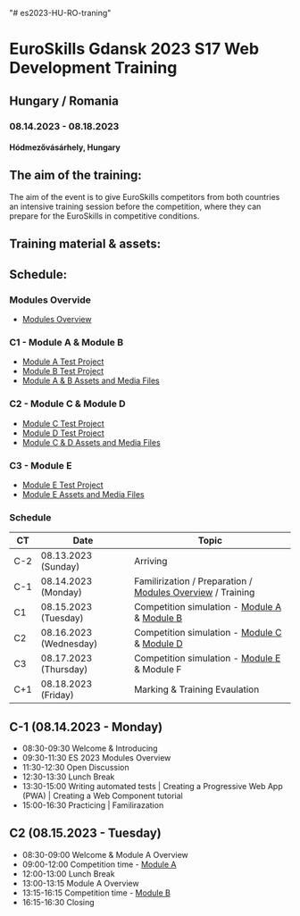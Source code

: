 "# es2023-HU-RO-traning" 

# EuroSkills Gdansk 2023 S17 Web Development Training
## Hungary / Romania

### 08.14.2023 - 08.18.2023
#### Hódmezővásárhely, Hungary

## The aim of the training:
The aim of the event is to give EuroSkills competitors from both countries an intensive training session before the competition, where they can prepare for the  EuroSkills in competitive conditions.
## Training material & assets:


## Schedule:

### Modules Overvide
- [Modules Overview](https://github.com/es2023-s17-hu-prep/es2023-HU-RO-traning/blob/main/module-overviews.md)

### C1 - Module A & Module B
- [Module A Test Project](https://github.com/es2023-s17-hu-prep/es2023-HU-RO-traning/blob/main/module-A.md)
- [Module B Test Project](https://github.com/es2023-s17-hu-prep/es2023-HU-RO-traning/blob/main/module-B.md)
- [Module A & B Assets and Media Files](https://github.com/es2023-s17-hu-prep/es2023-HU-RO-traning-C1)

### C2 - Module C & Module D
- [Module C Test Project](https://github.com/es2023-s17-hu-prep/es2023-HU-RO-traning/blob/main/module-C.md)
- [Module D Test Project](https://github.com/es2023-s17-hu-prep/es2023-HU-RO-traning/blob/main/module-D.md)
- [Module C & D Assets and Media Files](https://github.com/es2023-s17-hu-prep/es2023-HU-RO-traning-C2)

### C3 - Module E
- [Module E Test Project](https://github.com/es2023-s17-hu-prep/es2023-HU-RO-traning/blob/main/module-E.md)
- [Module E Assets and Media Files](https://github.com/es2023-s17-hu-prep/es2023-HU-RO-traning-C3)

### Schedule
| CT | Date | Topic | 
| -------- | -------- | -------- | 
| C-2 | 08.13.2023 (Sunday)     | Arriving     | 
| C-1 | 08.14.2023 (Monday)     | Familirization / Preparation / [Modules Overview](https://github.com/es2023-s17-hu-prep/es2023-HU-RO-traning/blob/main/module-overviews.md) / Training | 
| C1 | 08.15.2023 (Tuesday)     | Competition simulation - [Module A](https://github.com/es2023-s17-hu-prep/es2023-HU-RO-traning/blob/main/module-A.md) & [Module B](https://github.com/es2023-s17-hu-prep/es2023-HU-RO-traning/blob/main/module-B.md) | 
| C2 | 08.16.2023 (Wednesday)     | Competition simulation - [Module C](https://github.com/es2023-s17-hu-prep/es2023-HU-RO-traning/blob/main/module-C.md) & [Module D](https://github.com/es2023-s17-hu-prep/es2023-HU-RO-traning/blob/main/module-D.md)| 
| C3 | 08.17.2023 (Thursday)     | Competition simulation - [Module E](https://github.com/es2023-s17-hu-prep/es2023-HU-RO-traning/blob/main/module-E.md) & Module F | 
| C+1 | 08.18.2023 (Friday)     | Marking & Training Evaulation | 

## C-1 (08.14.2023 - Monday)

* 08:30-09:30 Welcome & Introducing
* 09:30-11:30 ES 2023 Modules Overview
* 11:30-12:30 Open Discussion
* 12:30-13:30 Lunch Break
* 13:30-15:00 Writing automated tests | Creating a Progressive Web App (PWA) | Creating a Web Component tutorial
* 15:00-16:30 Practicing | Familirazation

## C2 (08.15.2023 - Tuesday)

* 08:30-09:00 Welcome & Module A Overview
* 09:00-12:00 Competition time - [Module A](https://github.com/es2023-s17-hu-prep/es2023-HU-RO-traning/blob/main/module-A.md)
* 12:00-13:00 Lunch Break
* 13:00-13:15 Module A Overview
* 13:15-16:15 Competition time - [Module B](https://github.com/es2023-s17-hu-prep/es2023-HU-RO-traning/blob/main/module-B.md)
* 16:15-16:30 Closing
